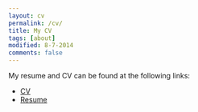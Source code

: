 ```yaml
---
layout: cv
permalink: /cv/
title: My CV
tags: [about]
modified: 8-7-2014
comments: false
---
```


<p>
My resume and CV can be found at the following links:
</p>

<ul>
<li><a href="files/cv.pdf" target="_blank">CV</a><br /></li>
<li><a href="files/resume.pdf" target="_blank">Resume</a><br /></li>
</ul>

